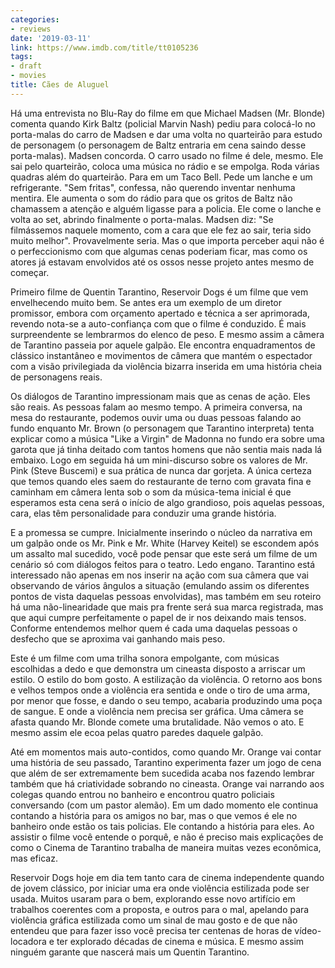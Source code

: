 ```yaml
---
categories:
- reviews
date: '2019-03-11'
link: https://www.imdb.com/title/tt0105236
tags:
- draft
- movies
title: Cães de Aluguel
---
```


Há uma entrevista no Blu-Ray do filme em que Michael Madsen (Mr. Blonde) comenta quando Kirk Baltz (policial Marvin Nash) pediu para colocá-lo no porta-malas do carro de Madsen e dar uma volta no quarteirão para estudo de personagem (o personagem de Baltz entraria em cena saindo desse porta-malas). Madsen concorda. O carro usado no filme é dele, mesmo. Ele sai pelo quarteirão, coloca uma música no rádio e se empolga. Roda várias quadras além do quarteirão. Para em um Taco Bell. Pede um lanche e um refrigerante. "Sem fritas", confessa, não querendo inventar nenhuma mentira. Ele aumenta o som do rádio para que os gritos de Baltz não chamassem a atenção e alguém ligasse para a policia. Ele come o lanche e volta ao set, abrindo finalmente o porta-malas. Madsen diz: "Se filmássemos naquele momento, com a cara que ele fez ao sair, teria sido muito melhor". Provavelmente seria. Mas o que importa perceber aqui não é o perfeccionismo com que algumas cenas poderiam ficar, mas como os atores já estavam envolvidos até os ossos nesse projeto antes mesmo de começar.

Primeiro filme de Quentin Tarantino, Reservoir Dogs é um filme que vem envelhecendo muito bem. Se antes era um exemplo de um diretor promissor, embora com orçamento apertado e técnica a ser aprimorada, revendo nota-se a auto-confiança com que o filme é conduzido. É mais surpreendente se lembrarmos do elenco de peso. E mesmo assim a câmera de Tarantino passeia por aquele galpão. Ele encontra enquadramentos de clássico instantâneo e movimentos de câmera que mantém o espectador com a visão privilegiada da violência bizarra inserida em uma história cheia de personagens reais.

Os diálogos de Tarantino impressionam mais que as cenas de ação. Eles são reais. As pessoas falam ao mesmo tempo. A primeira conversa, na mesa do restaurante, podemos ouvir uma ou duas pessoas falando ao fundo enquanto Mr. Brown (o personagem que Tarantino interpreta) tenta explicar como a música "Like a Virgin" de Madonna no fundo era sobre uma garota que já tinha deitado com tantos homens que não sentia mais nada lá embaixo. Logo em seguida há um mini-discurso sobre os valores de Mr. Pink (Steve Buscemi) e sua prática de nunca dar gorjeta. A única certeza que temos quando eles saem do restaurante de terno com gravata fina e caminham em câmera lenta sob o som da música-tema inicial é que esperamos esta cena será o início de algo grandioso, pois aquelas pessoas, cara, elas têm personalidade para conduzir uma grande história.

E a promessa se cumpre. Inicialmente inserindo o núcleo da narrativa em um galpão onde os Mr. Pink e Mr. White (Harvey Keitel) se escondem após um assalto mal sucedido, você pode pensar que este será um filme de um cenário só com diálogos feitos para o teatro. Ledo engano. Tarantino está interessado não apenas em nos inserir na ação com sua câmera que vai observando de vários ângulos a situação (emulando assim os diferentes pontos de vista daquelas pessoas envolvidas), mas também em seu roteiro há uma não-linearidade que mais pra frente será sua marca registrada, mas que aqui cumpre perfeitamente o papel de ir nos deixando mais tensos. Conforme entendemos melhor quem é cada uma daquelas pessoas o desfecho que se aproxima vai ganhando mais peso.

Este é um filme com uma trilha sonora empolgante, com músicas escolhidas a dedo e que demonstra um cineasta disposto a arriscar um estilo. O estilo do bom gosto. A estilização da violência. O retorno aos bons e velhos tempos onde a violência era sentida e onde o tiro de uma arma, por menor que fosse, e dando o seu tempo, acabaria produzindo uma poça de sangue. E onde a violência nem precisa ser gráfica. Uma câmera se afasta quando Mr. Blonde comete uma brutalidade. Não vemos o ato. E mesmo assim ele ecoa pelas quatro paredes daquele galpão.

Até em momentos mais auto-contidos, como quando Mr. Orange vai contar uma história de seu passado, Tarantino experimenta fazer um jogo de cena que além de ser extremamente bem sucedida acaba nos fazendo lembrar também que há criatividade sobrando no cineasta. Orange vai narrando aos colegas quando entrou no banheiro e encontrou quatro policiais conversando (com um pastor alemão). Em um dado momento ele continua contando a história para os amigos no bar, mas o que vemos é ele no banheiro onde estão os tais policias. Ele contando a história para eles. Ao assistir o filme você entende o porquê, e não é preciso mais explicações de como o Cinema de Tarantino trabalha de maneira muitas vezes econômica, mas eficaz.

Reservoir Dogs hoje em dia tem tanto cara de cinema independente quando de jovem clássico, por iniciar uma era onde violência estilizada pode ser usada. Muitos usaram para o bem, explorando esse novo artifício em trabalhos coerentes com a proposta, e outros para o mal, apelando para violência gráfica estilizada como um sinal de mau gosto e de que não entendeu que para fazer isso você precisa ter centenas de horas de vídeo-locadora e ter explorado décadas de cinema e música. E mesmo assim ninguém garante que nascerá mais um Quentin Tarantino.